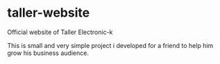 # taller-website
Official website of Taller Electronic-k 

This is small and very simple project i developed for a friend to help him grow his business audience.
